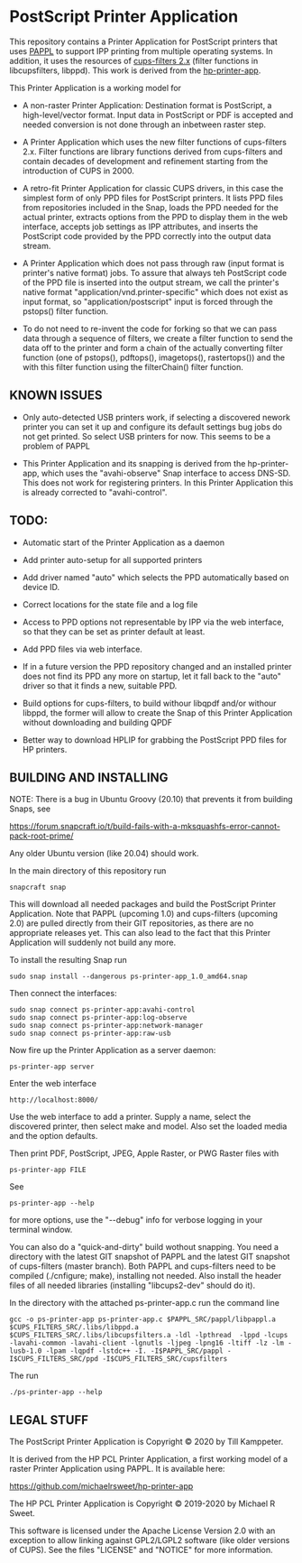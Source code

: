 # PostScript Printer Application

This repository contains a Printer Application for PostScript printers
that uses [PAPPL](https://www.msweet.org/pappl) to support IPP
printing from multiple operating systems. In addition, it uses the resources
of [cups-filters 2.x](https://github.com/OpenPrinting/cups-filters) (filter
functions in libcupsfilters, libppd). This work is derived from the
[hp-printer-app](https://github.com/michaelrsweet/hp-printer-app).

This Printer Application is a working model for

- A non-raster Printer Application: Destination format is PostScript,
  a high-level/vector format. Input data in PostScript or PDF is
  accepted and needed conversion is not done through an inbetween
  raster step.

- A Printer Application which uses the new filter functions of
  cups-filters 2.x. Filter functions are library functions derived
  from cups-filters and contain decades of development and refinement
  starting from the introduction of CUPS in 2000.

- A retro-fit Printer Application for classic CUPS drivers, in this
  case the simplest form of only PPD files for PostScript printers. It
  lists PPD files from repositories included in the Snap, loads the
  PPD needed for the actual printer, extracts options from the PPD to
  display them in the web interface, accepts job settings as IPP
  attributes, and inserts the PostScript code provided by the PPD
  correctly into the output data stream.

- A Printer Application which does not pass through raw (input format
  is printer's native format) jobs. To assure that always teh
  PostScript code of the PPD file is inserted into the output stream,
  we call the printer's native format
  "application/vnd.printer-specific" which does not exist as input
  format, so "application/postscript" input is forced through the
  pstops() filter function.

- To do not need to re-invent the code for forking so that we can pass
  data through a sequence of filters, we create a filter function to
  send the data off to the printer and form a chain of the actually
  converting filter function (one of pstops(), pdftops(), imagetops(),
  rastertops()) and the with this filter function using the
  filterChain() filter function.


## KNOWN ISSUES

- Only auto-detected USB printers work, if selecting a discovered
  nework printer you can set it up and configure its default settings
  bug jobs do not get printed. So select USB printers for now. This
  seems to be a problem of PAPPL

- This Printer Application and its snapping is derived from the
  hp-printer-app, which uses the "avahi-observe" Snap interface to
  access DNS-SD. This does not work for registering printers. In this
  Printer Application this is already corrected to "avahi-control".


## TODO:

- Automatic start of the Printer Application as a daemon

- Add printer auto-setup for all supported printers

- Add driver named "auto" which selects the PPD automatically based on
  device ID.

- Correct locations for the state file and a log file

- Access to PPD options not representable by IPP via the web
  interface, so that they can be set as printer default at least.

- Add PPD files via web interface.

- If in a future version the PPD repository changed and an installed
  printer does not find its PPD any more on startup, let it fall back
  to the "auto" driver so that it finds a new, suitable PPD.

- Build options for cups-filters, to build withour libqpdf and/or
  withour libppd, the former will allow to create the Snap of this
  Printer Application without downloading and building QPDF

- Better way to download HPLIP for grabbing the PostScript PPD files
  for HP printers.


## BUILDING AND INSTALLING

NOTE: There is a bug in Ubuntu Groovy (20.10) that prevents it from
building Snaps, see

https://forum.snapcraft.io/t/build-fails-with-a-mksquashfs-error-cannot-pack-root-prime/

Any older Ubuntu version (like 20.04) should work.

In the main directory of this repository run

```
snapcraft snap
```

This will download all needed packages and build the PostScript
Printer Application. Note that PAPPL (upcoming 1.0) and cups-filters
(upcoming 2.0) are pulled directly from their GIT repositories, as
there are no appropriate releases yet. This can also lead to the fact
that this Printer Application will suddenly not build any more.

To install the resulting Snap run

```
sudo snap install --dangerous ps-printer-app_1.0_amd64.snap
```

Then connect the interfaces:

```
sudo snap connect ps-printer-app:avahi-control
sudo snap connect ps-printer-app:log-observe
sudo snap connect ps-printer-app:network-manager
sudo snap connect ps-printer-app:raw-usb
```

Now fire up the Printer Application as a server daemon:

```
ps-printer-app server
```

Enter the web interface

```
http://localhost:8000/
```

Use the web interface to add a printer. Supply a name, select the
discovered printer, then select make and model. Also set the loaded
media and the option defaults.

Then print PDF, PostScript, JPEG, Apple Raster, or PWG Raster files
with

```
ps-printer-app FILE
```

See

```
ps-printer-app --help
```

for more options, use the "--debug" info for verbose logging in your
terminal window.

You can also do a "quick-and-dirty" build wothout snapping. You need a directory with the latest GIT snapshot of PAPPL and the latest GIT snapshot of cups-filters (master branch). Both PAPPL and cups-filters need to be compiled (./cnfigure; make), installing not needed. Also install the header files of all needed libraries (installing "libcups2-dev" should do it).

In the directory with the attached ps-printer-app.c run the command line

```
gcc -o ps-printer-app ps-printer-app.c $PAPPL_SRC/pappl/libpappl.a $CUPS_FILTERS_SRC/.libs/libppd.a $CUPS_FILTERS_SRC/.libs/libcupsfilters.a -ldl -lpthread  -lppd -lcups -lavahi-common -lavahi-client -lgnutls -ljpeg -lpng16 -ltiff -lz -lm -lusb-1.0 -lpam -lqpdf -lstdc++ -I. -I$PAPPL_SRC/pappl -I$CUPS_FILTERS_SRC/ppd -I$CUPS_FILTERS_SRC/cupsfilters
```

The run

```
./ps-printer-app --help
```


## LEGAL STUFF

The PostScript Printer Application is Copyright © 2020 by Till Kamppeter.

It is derived from the HP PCL Printer Application, a first working model of
a raster Printer Application using PAPPL. It is available here:

https://github.com/michaelrsweet/hp-printer-app

The HP PCL Printer Application is Copyright © 2019-2020 by Michael R Sweet.

This software is licensed under the Apache License Version 2.0 with an exception
to allow linking against GPL2/LGPL2 software (like older versions of CUPS).  See
the files "LICENSE" and "NOTICE" for more information.

